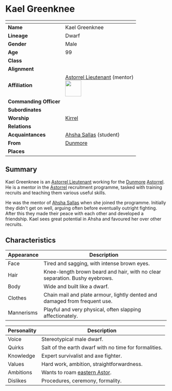 # Kael Greenknee

| []() | |
| --- | --- |
| **Name** | Kael Greenknee |
| **Lineage** | Dwarf |
| **Gender** | Male |
| **Age** | 99 |
| **Class** | |
| **Alignment** | |
| **Affiliation** | [Astorrel Lieutenant](../organisations/astorrel/ranks/astorrel-lieutenant.md) (mentor)<br /><img src="../../images/ranks/astorrel-5-lieutenant.png" height="50" /> |
| **Commanding Officer** | |
| **Subordinates** | |
| **Worship** | [Kirrel](../gods/deities/kirrel.md) |
| **Relations** | |
| **Acquaintances** | [Ahsha Sallas](ahsha-sallas.md) (student) |
| **From** | [Dunmore](../places/cities/dunmore.md) |
| **Places** | |

## Summary

Kael Greenknee is an [Astorrel Lieutenant](../organisations/astorrel/ranks/astorrel-lieutenant.md) working for the [Dunmore](../places/cities/dunmore.md) [Astorrel](../organisations/astorrel/astorrel.md). He is a mentor in the [Astorrel](../organisations/astorrel/astorrel.md) recruitment programme, tasked with training recruits and teaching them various useful skills.

He was the mentor of [Ahsha Sallas](ahsha-sallas.md) when she joined the programme. Initially they didn't get on well, arguing often before eventually outright fighting. After this they made their peace with each other and developed a friendship. Kael sees great potential in Ahsha and favoured her over other recruits.

## Characteristics

| Appearance | Description |
| --- | --- |
| Face | Tired and sagging, with intense brown eyes. |
| Hair | Knee-length brown beard and hair, with no clear separation. Bushy eyebrows. |
| Body | Wide and built like a dwarf. |
| Clothes | Chain mail and plate armour, lightly dented and damaged from frequent use. |
| Mannerisms | Playful and very physical, often slapping affectionately. |

| Personality | Description |
| --- | --- |
| Voice | Stereotypical male dwarf. |
| Quirks | Salt of the earth dwarf with no time for formalities. |
| Knowledge | Expert survivalist and axe fighter. |
| Values | Hard work, ambition, straightforwardness. |
| Ambitions | Wants to roam [eastern Astor](../places/regions/eastern-astor.md). |
| Dislikes | Procedures, ceremony, formality. |
